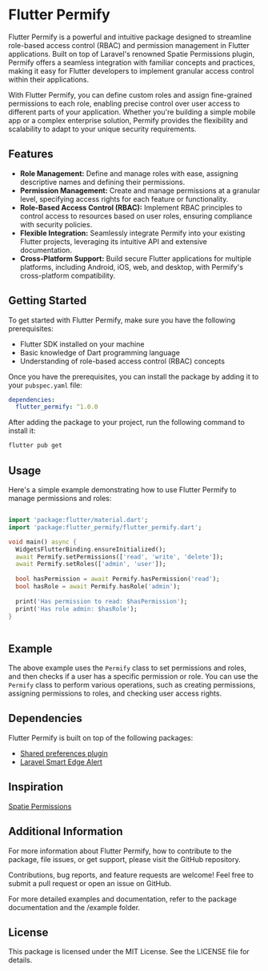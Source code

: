 # Flutter Permify

Flutter Permify is a powerful and intuitive package designed to streamline role-based access control (RBAC) and permission management in Flutter applications. Built on top of Laravel's renowned Spatie Permissions plugin, Permify offers a seamless integration with familiar concepts and practices, making it easy for Flutter developers to implement granular access control within their applications.

With Flutter Permify, you can define custom roles and assign fine-grained permissions to each role, enabling precise control over user access to different parts of your application. Whether you're building a simple mobile app or a complex enterprise solution, Permify provides the flexibility and scalability to adapt to your unique security requirements.

## Features

- **Role Management:** Define and manage roles with ease, assigning descriptive names and defining their permissions.
- **Permission Management:** Create and manage permissions at a granular level, specifying access rights for each feature or functionality.
- **Role-Based Access Control (RBAC):** Implement RBAC principles to control access to resources based on user roles, ensuring compliance with security policies.
- **Flexible Integration:** Seamlessly integrate Permify into your existing Flutter projects, leveraging its intuitive API and extensive documentation.
- **Cross-Platform Support:** Build secure Flutter applications for multiple platforms, including Android, iOS, web, and desktop, with Permify's cross-platform compatibility.

## Getting Started

To get started with Flutter Permify, make sure you have the following prerequisites:

- Flutter SDK installed on your machine
- Basic knowledge of Dart programming language
- Understanding of role-based access control (RBAC) concepts

Once you have the prerequisites, you can install the package by adding it to your `pubspec.yaml` file:

```yaml
dependencies:
  flutter_permify: ^1.0.0
```

After adding the package to your project, run the following command to install it:

```bash
flutter pub get
```

## Usage

Here's a simple example demonstrating how to use Flutter Permify to manage permissions and roles:

```dart

import 'package:flutter/material.dart';
import 'package:flutter_permify/flutter_permify.dart';

void main() async {
  WidgetsFlutterBinding.ensureInitialized();
  await Permify.setPermissions(['read', 'write', 'delete']);
  await Permify.setRoles(['admin', 'user']);
  
  bool hasPermission = await Permify.hasPermission('read');
  bool hasRole = await Permify.hasRole('admin');
  
  print('Has permission to read: $hasPermission');
  print('Has role admin: $hasRole');
}
    
```

## Example



The above example uses the `Permify` class to set permissions and roles, and then checks if a user has a specific permission or role. You can use the `Permify` class to perform various operations, such as creating permissions, assigning permissions to roles, and checking user access rights.

## Dependencies

Flutter Permify is built on top of the following packages:

- [Shared preferences plugin](https://pub.dev/packages/shared_preferences)
- [Laravel Smart Edge Alert](https://pub.dev/packages/smart_edge_alert)

## Inspiration

[Spatie Permissions](https://spatie.be/docs/laravel-permission/v5/introduction)

## Additional Information
For more information about Flutter Permify, how to contribute to the package, file issues, or get support, please visit the GitHub repository.

Contributions, bug reports, and feature requests are welcome! Feel free to submit a pull request or open an issue on GitHub.

For more detailed examples and documentation, refer to the package documentation and the /example folder.

## License
This package is licensed under the MIT License. See the LICENSE file for details.

